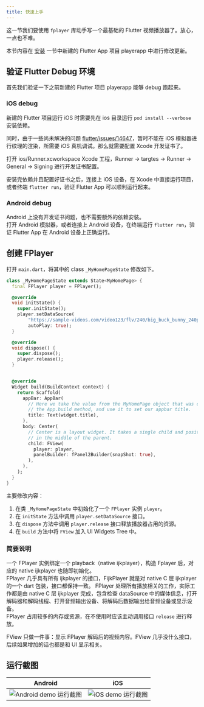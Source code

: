 ```yaml
---
title: 快速上手
---
```


这一节我们要使用 `fplayer` 库动手写一个最基础的 Flutter 视频播放器了。放心，一点也不难。

本节内容在 [安装](/guide/) 一节中新建的 Flutter App 项目 playerapp 中进行修改更新。

## 验证 Flutter Debug 环境

首先我们验证一下之前新建的 Flutter 项目 playerapp 能够 debug 跑起来。

### iOS debug

新建的 Flutter 项目运行 iOS 时需要先在 ios 目录运行 `pod install --verbose` 安装依赖。

同时，由于一些尚未解决的问题 [flutter/issues/14647](https://github.com/flutter/flutter/issues/14647)，暂时不能在 iOS 模拟器进行纹理的渲染，所需要 iOS 真机调试。那么就需要配置 Xcode 开发证书了。

打开 ios/Runner.xcworkspace Xcode 工程，Runner -> targtes -> Runner -> General -> Signing 进行开发证书配置。

安装完依赖并且配置好证书之后，连接上 iOS 设备，在 Xcode 中直接运行项目，或者终端 `flutter run`，验证 Flutter App 可以顺利运行起来。

### Android debug

Android 上没有开发证书问题，也不需要额外的依赖安装。  
打开 Android 模拟器，或者连接上 Android 设备，在终端运行 `flutter run`，验证 Flutter App 在 Android 设备上正确运行。

## 创建 FPlayer

打开 `main.dart`，将其中的 class `_MyHomePageState` 修改如下。

```dart
class _MyHomePageState extends State<MyHomePage> {
  final FPlayer player = FPlayer();

  @override
  void initState() {
    super.initState();
    player.setDataSource(
        "https://sample-videos.com/video123/flv/240/big_buck_bunny_240p_10mb.flv",
        autoPlay: true);
  }

  @override
  void dispose() {
    super.dispose();
    player.release();
  }


  @override
  Widget build(BuildContext context) {
    return Scaffold(
      appBar: AppBar(
        // Here we take the value from the MyHomePage object that was created by
        // the App.build method, and use it to set our appbar title.
        title: Text(widget.title),
      ),
      body: Center(
        // Center is a layout widget. It takes a single child and positions it
        // in the middle of the parent.
        child: FView(
          player: player, 
          panelBuilder: fPanel2Builder(snapShot: true),
        ),
      ),
    );
  }
}
```

主要修改内容：

1. 在类 `_MyHomePageState` 中初始化了一个 `FPlayer` 实例 `player`。
2. 在 `initState` 方法中调用 `player.setDataSource` 接口。
3. 在 `dispose` 方法中调用 `player.release` 接口释放播放器占用的资源。
4. 在 `build` 方法中将 `FView` 加入 UI Widgets Tree 中。

### 简要说明

一个 FPlayer 实例绑定一个 playback（native ijkplayer），构造 Fplayer 后，对应的 native ijkplayer 也随即初始化。  
FPlayer 几乎具有所有 ijkplayer 的接口，FijkPlayer 就是对 native C 层 ijkplayer 的一个 dart 包装，接口都保持一致。
FPlayer 处理所有播放相关的工作，实际工作都是由 native C 层 ijkplayer 完成，包含检查 dataSource 中的媒体信息，打开解码器和解码线程、打开音频输出设备、将解码后数据输出给音频设备或显示设备。  
FPlayer 占用较多的内存或资源，在不使用时应该主动调用接口 `release` 进行释放。

FView 只做一件事：显示 FPlayer 解码后的视频内容。FView 几乎没什么接口，后续如果增加的话也都是和 UI 显示相关。


## 运行截图

<table>
    <thead><tr>
        <th>Android</th>
        <th>iOS</th>
    </tr></thead>
    <tbody><tr>
        <td><img style="max-width: 340px" src="http://rr8xd5pn3.hn-bkt.clouddn.com/android-example.jpg" alt="Android demo 运行截图" /></td>
        <td><img style="max-width: 340px" src="http://rr8xd5pn3.hn-bkt.clouddn.com/ios-example.jpg" alt="iOS demo 运行截图" /></td>
    </tr></tbody>
</table>
